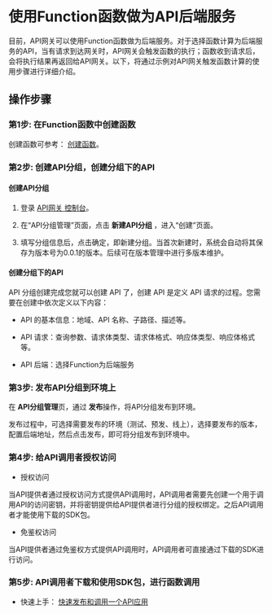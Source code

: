 # 使用Function函数做为API后端服务

目前，API网关可以使用Function函数做为后端服务。对于选择函数计算为后端服务的API，当有请求到达网关时，API网关会触发函数的执行；函数收到请求后，会将执行结果再返回给API网关。以下，将通过示例对API网关触发函数计算的使用步骤进行详细介绍。



## 操作步骤
###  第1步: 在Function函数中创建函数
创建函数可参考： [创建函数](../../../Elastic-Compute/Function-Service/Operation-Guide/use-cases/apig-case.md)。


###  第2步: 创建API分组，创建分组下的API
#### 创建API分组

1. 登录 [API网关 控制台](https://apigateway-console.jdcloud.com/apiGroupList)。

2. 在“API分组管理”页面，点击 **新建API分组** ，进入“创建”页面。

3. 填写分组信息后，点击确定，即新建分组。当首次新建时，系统会自动将其保存为版本号为0.0.1的版本。后续可在版本管理中进行多版本维护。


####  创建分组下的API

API 分组创建完成您就可以创建 API 了，创建 API 是定义 API 请求的过程。您需要在创建中依次定义以下内容：

- API 的基本信息：地域、API 名称、子路径、描述等。

- API 请求：查询参数、请求体类型、请求体格式、响应体类型、响应体格式等。

- API 后端：选择Function为后端服务


###  第3步:  发布API分组到环境上

在 **API分组管理**页，通过 **发布**操作，将API分组发布到环境。

发布过程中，可选择需要发布的环境（测试、预发、线上），选择要发布的版本，配置后端地址，然后点击发布，即可将分组发布到环境中。



###  第4步: 给API调用者授权访问

- 授权访问

当API提供者通过授权访问方式提供API调用时，API调用者需要先创建一个用于调用API的访问密钥，并将密钥提供给API提供者进行分组的授权绑定。之后API调用者才能使用下载的SDK包。

- 免鉴权访问

当API提供者通过免鉴权方式提供API调用时，API调用者可直接通过下载的SDK进行访问。

###  第5步: API调用者下载和使用SDK包，进行函数调用

- 快速上手： [快速发布和调用一个API应用](../Best-Practices/example_for_create_api.md)



